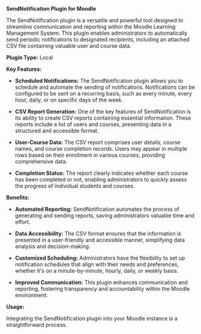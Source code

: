 **SendNotification Plugin for Moodle**

The SendNotification plugin is a versatile and powerful tool designed to streamline communication and reporting within the Moodle Learning Management System. This plugin enables administrators to automatically send periodic notifications to designated recipients, including an attached CSV file containing valuable user and course data. 

**Plugin Type:**
Local

**Key Features:**

- **Scheduled Notifications:** The SendNotification plugin allows you to schedule and automate the sending of notifications. Notifications can be configured to be sent on a recurring basis, such as every minute, every hour, daily, or on specific days of the week.

- **CSV Report Generation:** One of the key features of SendNotification is its ability to create CSV reports containing essential information. These reports include a list of users and courses, presenting data in a structured and accessible format.

- **User-Course Data:** The CSV report comprises user details, course names, and course completion records. Users may appear in multiple rows based on their enrollment in various courses, providing comprehensive data.

- **Completion Status:** The report clearly indicates whether each course has been completed or not, enabling administrators to quickly assess the progress of individual students and courses.

**Benefits:**

- **Automated Reporting:** SendNotification automates the process of generating and sending reports, saving administrators valuable time and effort.

- **Data Accessibility:** The CSV format ensures that the information is presented in a user-friendly and accessible manner, simplifying data analysis and decision-making.

- **Customized Scheduling:** Administrators have the flexibility to set up notification schedules that align with their needs and preferences, whether it's on a minute-by-minute, hourly, daily, or weekly basis.

- **Improved Communication:** This plugin enhances communication and reporting, fostering transparency and accountability within the Moodle environment.

**Usage:**

Integrating the SendNotification plugin into your Moodle instance is a straightforward process.
